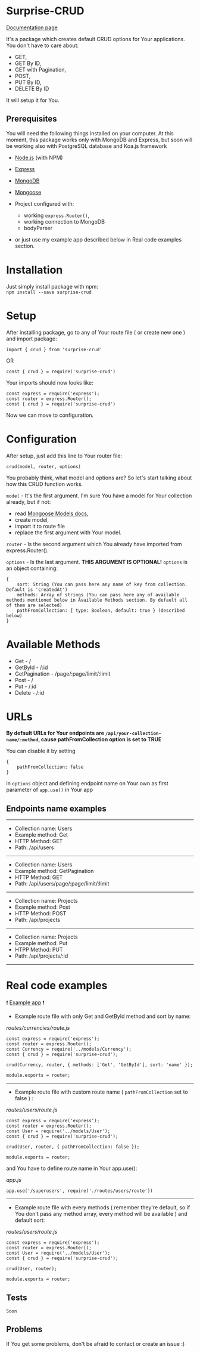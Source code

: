 # Surprise-CRUD

[Documentation page](https://robertmrowiec.github.io/surprise-crud-page)

It's a package which creates default CRUD options for Your applications. You don't have to care about:
* GET,
* GET By ID, 
* GET with Pagination, 
* POST, 
* PUT By ID, 
* DELETE By ID

It will setup it for You.

## Prerequisites

You will need the following things installed on your computer.
At this moment, this package works only with MongoDB and Express, but soon will be working also with PostgreSQL database and Koa.js framework

* [Node.js](http://nodejs.org/) (with NPM)
* [Express](http://expressjs.com/)
* [MongoDB](http://mongodb.com/)
* [Mongoose](https://mongoosejs.com/)

* Project configured with: 
	* working `express.Router()`, 
	* working connection to MongoDB
	* bodyParser

* or just use my example app described below in Real code examples section.

# Installation

Just simply install package with npm: </br>
`npm install --save surprise-crud`

# Setup
After installing package, go to any of Your route file ( or create new one ) and import package:

```
import { crud } from 'surprise-crud'
```
OR
```
const { crud } = require('surprise-crud')
```

Your imports should now looks like:

```
const express = require('express');
const router = express.Router();
const { crud } = require('surprise-crud')
```

Now we can move to configuration.

# Configuration
After setup, just add this line to Your router file: 

```
crud(model, router, options)
```

You probably think, what model and options are? So let's start talking about how this CRUD function works. <br>

`model` - It's the first argument. I'm sure You have a model for Your collection already, but if not: 
* read [Mongoose Models docs](https://mongoosejs.com/docs/models.html),
* create model, 
* import it to route file
* replace the first argument with Your model.

`router` - Is the second argument which You already have imported from express.Router().

`options` - Is the last argument. **THIS ARGUMENT IS OPTIONAL!** `options` is an object containing: 
```
{
	sort: String (You can pass here any name of key from collection. Default is 'createdAt')
	methods: Array of strings (You can pass here any of available methods mentioned below in Available Methods section. By default all of them are selected)
	pathFromCollection: { type: Boolean, default: true } (described below)
}
```

# Available Methods
* Get - /
* GetById - /:id
* GetPagination - /page/:page/limit/:limit
* Post - /
* Put - /:id
* Delete - /:id

# URLs 
**By default URLs for Your endpoints are `/api/your-collection-name/:method`, cause pathFromCollection option is set to TRUE**

You can disable it by setting 
```
{
	pathFromCollection: false
}
```
in `options` object and defining endpoint name on Your own as first parameter of `app.use()` in Your app

## Endpoints name examples

------------------------

* Collection name: Users
* Example method: Get
* HTTP Method: GET
* Path: /api/users

------------------------

* Collection name: Users
* Example method: GetPagination
* HTTP Method: GET
* Path: /api/users/page/:page/limit/:limit

------------------------

* Collection name: Projects
* Example method: Post
* HTTP Method: POST
* Path: /api/projects

------------------------

* Collection name: Projects
* Example method: Put
* HTPP Method: PUT
* Path: /api/projects/:id

------------------------

# Real code examples

:heavy_exclamation_mark: [Example app](https://github.com/RobertMrowiec/surprise-crud-example-app) :heavy_exclamation_mark:

* Example route file with only Get and GetById method and sort by name: 

_routes/currencies/route.js_

```
const express = require('express');
const router = express.Router();
const Currency = require('../models/Currency');
const { crud } = require('surprise-crud');

crud(Currency, router, { methods: ['Get', 'GetById'], sort: 'name' });

module.exports = router;
```
------------------------
* Example route file with custom route name ( `pathFromCollection` set to false ) : 

_routes/users/route.js_

```
const express = require('express');
const router = express.Router();
const User = require('../models/User');
const { crud } = require('surprise-crud');

crud(User, router, { pathFromCollection: false });

module.exports = router;
```

and You have to define route name in Your app.use():

_app.js_

```
app.use('/superusers', require('./routes/users/route'))
```
------------------------
* Example route file with every methods ( remember they're default, so if You don't pass any method array, every method will be available ) and default sort: 

_routes/users/route.js_

```
const express = require('express');
const router = express.Router();
const User = require('../models/User');
const { crud } = require('surprise-crud');

crud(User, router);

module.exports = router;
```
## Tests
`Soon`

## Problems
If You get some problems, don't be afraid to contact or create an issue :) 
